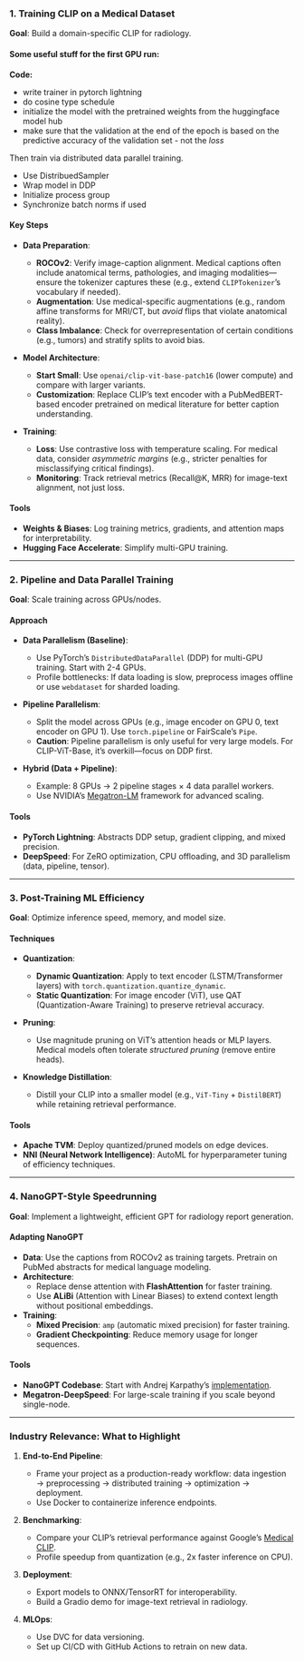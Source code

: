 ### **1. Training CLIP on a Medical Dataset**
**Goal**: Build a domain-specific CLIP for radiology.

#### Some useful stuff for the first GPU run: 
**Code:** 
- write trainer in pytorch lightning 
- do cosine type schedule 
- initialize the model with the pretrained weights from the huggingface model hub 
- make sure that the validation at the end of the epoch is based on the predictive accuracy of the validation set - not the *loss* 

Then train via distributed data parallel training. 
- Use DistribuedSampler
- Wrap model in DDP
- Initialize process group
- Synchronize batch norms if used

#### **Key Steps**
- **Data Preparation**:
  - **ROCOv2**: Verify image-caption alignment. Medical captions often include anatomical terms, pathologies, and imaging modalities—ensure the tokenizer captures these (e.g., extend `CLIPTokenizer`’s vocabulary if needed).
  - **Augmentation**: Use medical-specific augmentations (e.g., random affine transforms for MRI/CT, but *avoid* flips that violate anatomical reality).
  - **Class Imbalance**: Check for overrepresentation of certain conditions (e.g., tumors) and stratify splits to avoid bias.

- **Model Architecture**:
  - **Start Small**: Use `openai/clip-vit-base-patch16` (lower compute) and compare with larger variants.
  - **Customization**: Replace CLIP’s text encoder with a PubMedBERT-based encoder pretrained on medical literature for better caption understanding.

- **Training**:
  - **Loss**: Use contrastive loss with temperature scaling. For medical data, consider *asymmetric margins* (e.g., stricter penalties for misclassifying critical findings).
  - **Monitoring**: Track retrieval metrics (Recall@K, MRR) for image-text alignment, not just loss.

#### **Tools**
  - **Weights & Biases**: Log training metrics, gradients, and attention maps for interpretability.
  - **Hugging Face Accelerate**: Simplify multi-GPU training.

---

### **2. Pipeline and Data Parallel Training**
**Goal**: Scale training across GPUs/nodes.

#### **Approach**
- **Data Parallelism (Baseline)**:
  - Use PyTorch’s `DistributedDataParallel` (DDP) for multi-GPU training. Start with 2-4 GPUs.
  - Profile bottlenecks: If data loading is slow, preprocess images offline or use `webdataset` for sharded loading.

- **Pipeline Parallelism**:
  - Split the model across GPUs (e.g., image encoder on GPU 0, text encoder on GPU 1). Use `torch.pipeline` or FairScale’s `Pipe`.
  - **Caution**: Pipeline parallelism is only useful for very large models. For CLIP-ViT-Base, it’s overkill—focus on DDP first.

- **Hybrid (Data + Pipeline)**:
  - Example: 8 GPUs → 2 pipeline stages × 4 data parallel workers.
  - Use NVIDIA’s [Megatron-LM](https://github.com/NVIDIA/Megatron-LM) framework for advanced scaling.

#### **Tools**
  - **PyTorch Lightning**: Abstracts DDP setup, gradient clipping, and mixed precision.
  - **DeepSpeed**: For ZeRO optimization, CPU offloading, and 3D parallelism (data, pipeline, tensor).

---

### **3. Post-Training ML Efficiency**
**Goal**: Optimize inference speed, memory, and model size.

#### **Techniques**
- **Quantization**:
  - **Dynamic Quantization**: Apply to text encoder (LSTM/Transformer layers) with `torch.quantization.quantize_dynamic`.
  - **Static Quantization**: For image encoder (ViT), use QAT (Quantization-Aware Training) to preserve retrieval accuracy.

- **Pruning**:
  - Use magnitude pruning on ViT’s attention heads or MLP layers. Medical models often tolerate *structured pruning* (remove entire heads).

- **Knowledge Distillation**:
  - Distill your CLIP into a smaller model (e.g., `ViT-Tiny` + `DistilBERT`) while retaining retrieval performance.

#### **Tools**
  - **Apache TVM**: Deploy quantized/pruned models on edge devices.
  - **NNI (Neural Network Intelligence)**: AutoML for hyperparameter tuning of efficiency techniques.

---

### **4. NanoGPT-Style Speedrunning**
**Goal**: Implement a lightweight, efficient GPT for radiology report generation.

#### **Adapting NanoGPT**
- **Data**: Use the captions from ROCOv2 as training targets. Pretrain on PubMed abstracts for medical language modeling.
- **Architecture**:
  - Replace dense attention with **FlashAttention** for faster training.
  - Use **ALiBi** (Attention with Linear Biases) to extend context length without positional embeddings.
- **Training**:
  - **Mixed Precision**: `amp` (automatic mixed precision) for faster training.
  - **Gradient Checkpointing**: Reduce memory usage for longer sequences.

#### **Tools**
  - **NanoGPT Codebase**: Start with Andrej Karpathy’s [implementation](https://github.com/karpathy/nanoGPT).
  - **Megatron-DeepSpeed**: For large-scale training if you scale beyond single-node.

---

### **Industry Relevance: What to Highlight**
1. **End-to-End Pipeline**:
   - Frame your project as a production-ready workflow: data ingestion → preprocessing → distributed training → optimization → deployment.
   - Use Docker to containerize inference endpoints.

2. **Benchmarking**:
   - Compare your CLIP’s retrieval performance against Google’s [Medical CLIP](https://arxiv.org/abs/2302.10248).
   - Profile speedup from quantization (e.g., 2x faster inference on CPU).

3. **Deployment**:
   - Export models to ONNX/TensorRT for interoperability.
   - Build a Gradio demo for image-text retrieval in radiology.

4. **MLOps**:
   - Use DVC for data versioning.
   - Set up CI/CD with GitHub Actions to retrain on new data.